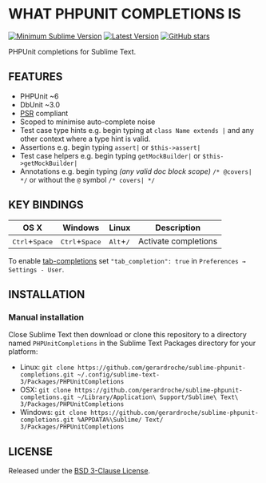 # WHAT PHPUNIT COMPLETIONS IS

[![Minimum Sublime Version](https://img.shields.io/badge/sublime-%3E%3D%203.0-brightgreen.svg?style=flat-square)](https://sublimetext.com) [![Latest Version](https://img.shields.io/github/tag/gerardroche/sublime-phpunit-completions.svg?style=flat-square&label=version)](https://github.com/gerardroche/sublime-phpunit-completions/tags) [![GitHub stars](https://img.shields.io/github/stars/gerardroche/sublime-phpunit-completions.svg?style=flat-square)](https://github.com/gerardroche/sublime-phpunit-completions/stargazers)

PHPUnit completions for Sublime Text.

## FEATURES

* PHPUnit ~6
* DbUnit ~3.0
* [PSR](http://www.php-fig.org) compliant
* Scoped to minimise auto-complete noise
* Test case type hints e.g. begin typing at `class Name extends |` and any other context where a type hint is valid.
* Assertions e.g. begin typing `assert|` or `$this->assert|`
* Test case helpers e.g. begin typing `getMockBuilder|` or `$this->getMockBuilder|`
* Annotations e.g. begin typing _(any valid doc block scope)_ `/* @covers| */` or without the `@` symbol `/* covers| */`

## KEY BINDINGS

| OS X | Windows | Linux | Description |
|------|---------|-------|-------------|
| <kbd>Ctrl</kbd>+<kbd>Space</kbd> | <kbd>Ctrl</kbd>+<kbd>Space</kbd> | <kbd>Alt</kbd>+<kbd>/</kbd> | Activate completions |

To enable [tab-completions](http://docs.sublimetext.info/en/latest/extensibility/completions.html#tab-completed-completions) set `"tab_completion": true` in `Preferences → Settings - User`.

## INSTALLATION

### Manual installation

Close Sublime Text then download or clone this repository to a directory named `PHPUnitCompletions` in the Sublime Text Packages directory for your platform:

* Linux: `git clone https://github.com/gerardroche/sublime-phpunit-completions.git ~/.config/sublime-text-3/Packages/PHPUnitCompletions`
* OSX: `git clone https://github.com/gerardroche/sublime-phpunit-completions.git ~/Library/Application\ Support/Sublime\ Text\ 3/Packages/PHPUnitCompletions`
* Windows: `git clone https://github.com/gerardroche/sublime-phpunit-completions.git %APPDATA%\Sublime/ Text/ 3/Packages/PHPUnitCompletions`

## LICENSE

Released under the [BSD 3-Clause License](LICENSE).

